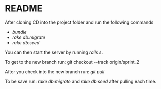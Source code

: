 # README

After cloning CD into the project folder and run the following commands
* _bundle_
* _rake db:migrate_
* _rake db:seed_

You can then start the server by running _rails s_.
  
To get to the new branch run: git checkout --track origin/sprint_2

After you check into the new branch run: _git pull_

To be save run: _rake db:migrate_ and _rake db:seed_ after pulling each time.

